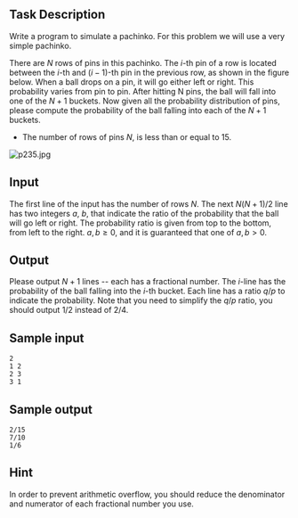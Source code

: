 ## Task Description ##

Write a program to simulate a pachinko. For this problem we will use a very simple pachinko.

There are $N$ rows of pins in this pachinko. The $i$-th pin of a row is located between the $i$-th and $(i-1)$-th pin in the previous row, as shown in the figure below. When a ball drops on a pin, it will go either left or right. This probability varies from pin to pin. After hitting N pins, the ball will 
fall into one of the $N + 1$ buckets. Now given all the probability distribution of pins, please compute the probability of the ball falling into each of the $N + 1$ buckets. 

* The number of rows of pins $N$, is less than or equal to $15$.

![p235.jpg](/images/problems/p235.jpg)

## Input ##

The first line of the input has the number of rows $N$. The next $N(N+1)/2$ line has two integers $a$, $b$, that indicate the ratio of the probability that the ball will go left or right. 
The probability ratio is given from top to the bottom, from left to the right. $a, b \ge 0$, and it is guaranteed that one of $a, b > 0$.

## Output ##

Please output $N + 1$ lines -- each has a fractional number. The $i$-line has the probability of the ball falling into the $i$-th bucket. Each line has a ratio $q/p$ to indicate the probability. Note that you need to simplify the $q/p$ ratio, you should output $1/2$ instead of $2/4$.

## Sample input ##
```
2
1 2
2 3
3 1
```
## Sample output ##
```
2/15
7/10
1/6
```
## Hint ##

In order to prevent arithmetic overflow, you should reduce the denominator and numerator of each fractional number you use.

